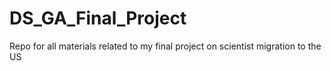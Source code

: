# DS_GA_Final_Project
Repo for all materials related to my final project on scientist migration to the US
